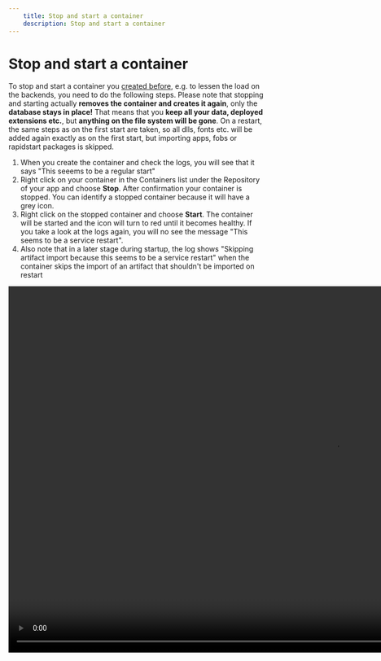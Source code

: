 ```yaml
---
    title: Stop and start a container
    description: Stop and start a container
---
```


# Stop and start a container

To stop and start a container you [created before](create-container.md), e.g. to lessen the load on the backends, you need to do the following steps. Please note that stopping and starting actually **removes the container and creates it again**, only the **database stays in place!** That means that you **keep all your data, deployed extensions etc.**, but **anything on the file system will be gone**. On a restart, the same steps as on the first start are taken, so all dlls, fonts etc. will be added again exactly as on the first start, but importing apps, fobs or rapidstart packages is skipped.

1. When you create the container and check the logs, you will see that it says "This seeems to be a regular start"
1. Right click on your container in the Containers list under the Repository of your app and choose **Stop**. After confirmation your container is stopped. You can identify a stopped container because it will have a grey icon.
1. Right click on the stopped container and choose **Start**. The container will be started and the icon will turn to red until it becomes healthy. If you take a look at the logs again, you will no see the message "This seems to be a service restart".
1. Also note that in a later stage during startup, the log shows "Skipping artifact import because this seems to be a service restart" when the container skips the import of an artifact that shouldn't be imported on restart

<video width="1280px" height="720px" controls>
  <source src="../media/vsc-extension-startstop-container.mp4" type="video/mp4">
  Your browser does not support the video tag.
</video>

